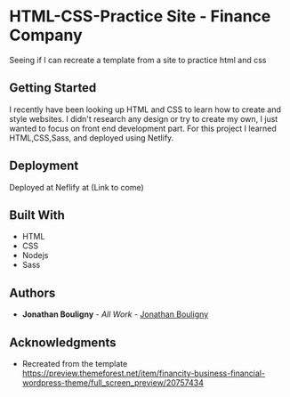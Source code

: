 # HTML-CSS-Practice Site - Finance Company

Seeing if I can recreate a template from a site to practice html and css

## Getting Started
I recently have been looking up HTML and CSS to learn how to create and style websites. I didn't research any design or try to create my own, I just wanted to focus on front end development part. For this project I learned HTML,CSS,Sass, and deployed using Netlify.

## Deployment

Deployed at Neflify at (Link to come)

## Built With

* HTML
* CSS
* Nodejs
* Sass

## Authors

* **Jonathan Bouligny** - *All Work* - [Jonathan Bouligny](https://github.com/JonathanBouligny)

## Acknowledgments

* Recreated from the template https://preview.themeforest.net/item/financity-business-financial-wordpress-theme/full_screen_preview/20757434
